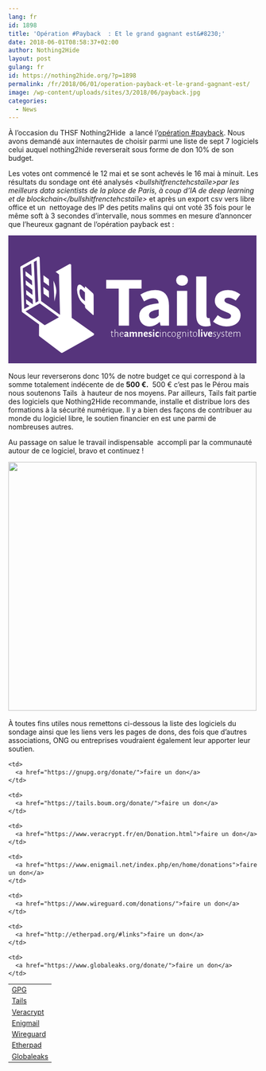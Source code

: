 ```yaml
---
lang: fr 
id: 1898
title: 'Opération #Payback  : Et le grand gagnant est&#8230;'
date: 2018-06-01T08:58:37+02:00
author: Nothing2Hide
layout: post
gulang: fr 
id: https://nothing2hide.org/?p=1898
permalink: /fr/2018/06/01/operation-payback-et-le-grand-gagnant-est/
image: /wp-content/uploads/sites/3/2018/06/payback.jpg
categories:
  - News
---
```

À l&rsquo;occasion du THSF Nothing2Hide  a lancé l&rsquo;[opération #payback](https://nothing2hide.org/blog/2018/05/12/on-soutient-les-logiciels-libres/). Nous avons demandé aux internautes de choisir parmi une liste de sept 7 logiciels celui auquel nothing2hide reverserait sous forme de don 10% de son budget.  
<!--more-->

Les votes ont commencé le 12 mai et se sont achevés le 16 mai à minuit. Les résultats du sondage ont été analysés _<bullshitfrenctehcstaïle>par les meilleurs data scientists de la place de Paris, à coup d&rsquo;IA de deep learning et de blockchain</bullshitfrenctehcstaïle>_ et après un export csv vers libre office et un  nettoyage des IP des petits malins qui ont voté 35 fois pour le même soft à 3 secondes d&rsquo;intervalle, nous sommes en mesure d&rsquo;annoncer que l&rsquo;heureux gagnant de l&rsquo;opération payback est :

<img class="alignnone wp-image-1517 size-full" src="/assets/img/sites/3/2018/04/tails-logo.png" alt="Tails"/> 

Nous leur reverserons donc 10% de notre budget ce qui correspond à la somme totalement indécente de de **500 €.**  500 € c&rsquo;est pas le Pérou mais nous soutenons Tails  à hauteur de nos moyens. Par ailleurs, Tails fait partie des logiciels que Nothing2Hide recommande, installe et distribue lors des formations à la sécurité numérique. Il y a bien des façons de contribuer au monde du logiciel libre, le soutien financier en est une parmi de nombreuses autres.

Au passage on salue le travail indispensable  accompli par la communauté autour de ce logiciel, bravo et continuez !

<img class="alignnone size-full wp-image-1905" src="/assets/img/sites/3/2018/06/kcaito.jpg" alt="" width="500" height="500" srcset="/assets/img/sites/3/2018/06/kcaito.jpg 500w, /assets/img/sites/3/2018/06/kcaito-150x150.jpg 150w, /assets/img/sites/3/2018/06/kcaito-300x300.jpg 300w, /assets/img/sites/3/2018/06/kcaito-160x160.jpg 160w, /assets/img/sites/3/2018/06/kcaito-100x100.jpg 100w" sizes="(max-width: 500px) 100vw, 500px" /> 

À toutes fins utiles nous remettons ci-dessous la liste des logiciels du sondage ainsi que les liens vers les pages de dons, des fois que d&rsquo;autres associations, ONG ou entreprises voudraient également leur apporter leur soutien.

<table>
  <tr>
    <td>
      <a href="https://gnupg.org/">GPG</a>
    </td>
    
    <td>
      <a href="https://gnupg.org/donate/">faire un don</a>
    </td>
  </tr>
  
  <tr>
    <td>
      <a href="https://tails.boum.org/">Tails</a>
    </td>
    
    <td>
      <a href="https://tails.boum.org/donate/">faire un don</a>
    </td>
  </tr>
  
  <tr>
    <td>
      <a href="https://www.veracrypt.fr/">Veracrypt</a>
    </td>
    
    <td>
      <a href="https://www.veracrypt.fr/en/Donation.html">faire un don</a>
    </td>
  </tr>
  
  <tr>
    <td>
      <a href="https://www.enigmail.net/">Enigmail</a>
    </td>
    
    <td>
      <a href="https://www.enigmail.net/index.php/en/home/donations">faire un don</a>
    </td>
  </tr>
  
  <tr>
    <td>
      <a href="https://www.wireguard.com/">Wireguard</a>
    </td>
    
    <td>
      <a href="https://www.wireguard.com/donations/">faire un don</a>
    </td>
  </tr>
  
  <tr>
    <td>
      <a href="http://etherpad.org/">Etherpad</a>
    </td>
    
    <td>
      <a href="http://etherpad.org/#links">faire un don</a>
    </td>
  </tr>
  
  <tr>
    <td>
      <a href="https://www.globaleaks.org/">Globaleaks</a>
    </td>
    
    <td>
      <a href="https://www.globaleaks.org/donate/">faire un don</a>
    </td>
  </tr>
</table>